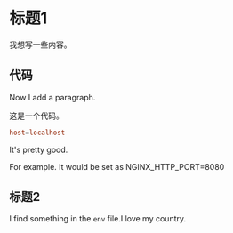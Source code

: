 # 标题1

我想写一些内容。

## 代码

Now I add a paragraph.

这是一个代码。

```conf
host=localhost
```

It's pretty good.

For example. It would be set as NGINX_HTTP_PORT=8080

## 标题2

I find something in the `env` file.I love my country.
